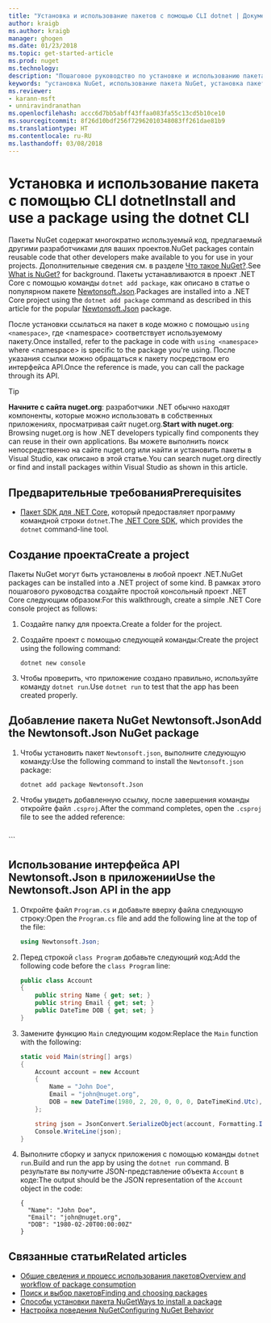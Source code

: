 ```yaml
---
title: "Установка и использование пакетов с помощью CLI dotnet | Документация Майкрософт"
author: kraigb
ms.author: kraigb
manager: ghogen
ms.date: 01/23/2018
ms.topic: get-started-article
ms.prod: nuget
ms.technology: 
description: "Пошаговое руководство по установке и использованию пакета NuGet в проекте .NET Core."
keywords: "установка NuGet, использование пакета NuGet, установка пакетов NuGet, ссылки на пакеты NuGet, использование пакетов NuGet"
ms.reviewer:
- karann-msft
- unniravindranathan
ms.openlocfilehash: accc6d7bb5abff43ffaa083fa55c13cd5b10ce10
ms.sourcegitcommit: 8f26d10bdf256f72962010348083ff261dae81b9
ms.translationtype: HT
ms.contentlocale: ru-RU
ms.lasthandoff: 03/08/2018
---
```

# <a name="install-and-use-a-package-using-the-dotnet-cli"></a><span data-ttu-id="d2ed9-104">Установка и использование пакета с помощью CLI dotnet</span><span class="sxs-lookup"><span data-stu-id="d2ed9-104">Install and use a package using the dotnet CLI</span></span>

<span data-ttu-id="d2ed9-105">Пакеты NuGet содержат многократно используемый код, предлагаемый другими разработчиками для ваших проектов.</span><span class="sxs-lookup"><span data-stu-id="d2ed9-105">NuGet packages contain reusable code that other developers make available to you for use in your projects.</span></span> <span data-ttu-id="d2ed9-106">Дополнительные сведения см. в разделе [Что такое NuGet?](../What-is-NuGet.md).</span><span class="sxs-lookup"><span data-stu-id="d2ed9-106">See [What is NuGet?](../What-is-NuGet.md) for background.</span></span> <span data-ttu-id="d2ed9-107">Пакеты устанавливаются в проект .NET Core с помощью команды `dotnet add package`, как описано в статье о популярном пакете [Newtonsoft.Json](https://www.nuget.org/packages/Newtonsoft.Json/).</span><span class="sxs-lookup"><span data-stu-id="d2ed9-107">Packages are installed into a .NET Core project using the `dotnet add package` command as described in this article for the popular [Newtonsoft.Json](https://www.nuget.org/packages/Newtonsoft.Json/) package.</span></span>

<span data-ttu-id="d2ed9-108">После установки ссылаться на пакет в коде можно с помощью `using <namespace>`, где \<namespace\> соответствует используемому пакету.</span><span class="sxs-lookup"><span data-stu-id="d2ed9-108">Once installed, refer to the package in code with `using <namespace>` where \<namespace\> is specific to the package you're using.</span></span> <span data-ttu-id="d2ed9-109">После указания ссылки можно обращаться к пакету посредством его интерфейса API.</span><span class="sxs-lookup"><span data-stu-id="d2ed9-109">Once the reference is made, you can call the package through its API.</span></span>

> [!Tip]
> <span data-ttu-id="d2ed9-110">**Начните с сайта nuget.org**: разработчики .NET обычно находят компоненты, которые можно использовать в собственных приложениях, просматривая сайт nuget.org.</span><span class="sxs-lookup"><span data-stu-id="d2ed9-110">**Start with nuget.org**: Browsing nuget.org is how .NET developers typically find components they can reuse in their own applications.</span></span> <span data-ttu-id="d2ed9-111">Вы можете выполнить поиск непосредственно на сайте nuget.org или найти и установить пакеты в Visual Studio, как описано в этой статье.</span><span class="sxs-lookup"><span data-stu-id="d2ed9-111">You can search nuget.org directly or find and install packages within Visual Studio as shown in this article.</span></span>

## <a name="prerequisites"></a><span data-ttu-id="d2ed9-112">Предварительные требования</span><span class="sxs-lookup"><span data-stu-id="d2ed9-112">Prerequisites</span></span>

- <span data-ttu-id="d2ed9-113">[Пакет SDK для .NET Core](https://www.microsoft.com/net/download/), который предоставляет программу командной строки `dotnet`.</span><span class="sxs-lookup"><span data-stu-id="d2ed9-113">The [.NET Core SDK](https://www.microsoft.com/net/download/), which provides the `dotnet` command-line tool.</span></span>

## <a name="create-a-project"></a><span data-ttu-id="d2ed9-114">Создание проекта</span><span class="sxs-lookup"><span data-stu-id="d2ed9-114">Create a project</span></span>

<span data-ttu-id="d2ed9-115">Пакеты NuGet могут быть установлены в любой проект .NET.</span><span class="sxs-lookup"><span data-stu-id="d2ed9-115">NuGet packages can be installed into a .NET project of some kind.</span></span> <span data-ttu-id="d2ed9-116">В рамках этого пошагового руководства создайте простой консольный проект .NET Core следующим образом:</span><span class="sxs-lookup"><span data-stu-id="d2ed9-116">For this walkthrough, create a simple .NET Core console project as follows:</span></span>

1. <span data-ttu-id="d2ed9-117">Создайте папку для проекта.</span><span class="sxs-lookup"><span data-stu-id="d2ed9-117">Create a folder for the project.</span></span>

1. <span data-ttu-id="d2ed9-118">Создайте проект с помощью следующей команды:</span><span class="sxs-lookup"><span data-stu-id="d2ed9-118">Create the project using the following command:</span></span>

    ```cli
    dotnet new console
    ```

1. <span data-ttu-id="d2ed9-119">Чтобы проверить, что приложение создано правильно, используйте команду `dotnet run`.</span><span class="sxs-lookup"><span data-stu-id="d2ed9-119">Use `dotnet run` to test that the app has been created properly.</span></span>

## <a name="add-the-newtonsoftjson-nuget-package"></a><span data-ttu-id="d2ed9-120">Добавление пакета NuGet Newtonsoft.Json</span><span class="sxs-lookup"><span data-stu-id="d2ed9-120">Add the Newtonsoft.Json NuGet package</span></span>

1. <span data-ttu-id="d2ed9-121">Чтобы установить пакет `Newtonsoft.json`, выполните следующую команду:</span><span class="sxs-lookup"><span data-stu-id="d2ed9-121">Use the following command to install the `Newtonsoft.json` package:</span></span>

    ```cli
    dotnet add package Newtonsoft.Json
    ```

1. <span data-ttu-id="d2ed9-122">Чтобы увидеть добавленную ссылку, после завершения команды откройте файл `.csproj`.</span><span class="sxs-lookup"><span data-stu-id="d2ed9-122">After the command completes, open the `.csproj` file to see the added reference:</span></span>

    ```xml
  <ItemGroup>
    <PackageReference Include="Newtonsoft.Json" Version="10.0.3" />
  </ItemGroup>
    ```

## <a name="use-the-newtonsoftjson-api-in-the-app"></a><span data-ttu-id="d2ed9-123">Использование интерфейса API Newtonsoft.Json в приложении</span><span class="sxs-lookup"><span data-stu-id="d2ed9-123">Use the Newtonsoft.Json API in the app</span></span>

1. <span data-ttu-id="d2ed9-124">Откройте файл `Program.cs` и добавьте вверху файла следующую строку:</span><span class="sxs-lookup"><span data-stu-id="d2ed9-124">Open the `Program.cs` file and add the following line at the top of the file:</span></span>

    ```cs
    using Newtonsoft.Json;
    ```

1. <span data-ttu-id="d2ed9-125">Перед строкой `class Program` добавьте следующий код:</span><span class="sxs-lookup"><span data-stu-id="d2ed9-125">Add the following code before the `class Program` line:</span></span>

    ```cs
    public class Account
    {
        public string Name { get; set; }
        public string Email { get; set; }
        public DateTime DOB { get; set; }
    }
    ```

1. <span data-ttu-id="d2ed9-126">Замените функцию `Main` следующим кодом:</span><span class="sxs-lookup"><span data-stu-id="d2ed9-126">Replace the `Main` function with the following:</span></span>

    ```cs
    static void Main(string[] args)
    {
        Account account = new Account
        {
            Name = "John Doe",
            Email = "john@nuget.org",
            DOB = new DateTime(1980, 2, 20, 0, 0, 0, DateTimeKind.Utc),
        };

        string json = JsonConvert.SerializeObject(account, Formatting.Indented);
        Console.WriteLine(json);
    }
    ```

1. <span data-ttu-id="d2ed9-127">Выполните сборку и запуск приложения с помощью команды `dotnet run`.</span><span class="sxs-lookup"><span data-stu-id="d2ed9-127">Build and run the app by using the `dotnet run` command.</span></span> <span data-ttu-id="d2ed9-128">В результате вы получите JSON-представление объекта `Account` в коде:</span><span class="sxs-lookup"><span data-stu-id="d2ed9-128">The output should be the JSON representation of the `Account` object in the code:</span></span>

    ```output
    {
      "Name": "John Doe",
      "Email": "john@nuget.org",
      "DOB": "1980-02-20T00:00:00Z"
    }
    ```

## <a name="related-articles"></a><span data-ttu-id="d2ed9-129">Связанные статьи</span><span class="sxs-lookup"><span data-stu-id="d2ed9-129">Related articles</span></span>

- [<span data-ttu-id="d2ed9-130">Общие сведения и процесс использования пакетов</span><span class="sxs-lookup"><span data-stu-id="d2ed9-130">Overview and workflow of package consumption</span></span>](../consume-packages/overview-and-workflow.md)
- [<span data-ttu-id="d2ed9-131">Поиск и выбор пакетов</span><span class="sxs-lookup"><span data-stu-id="d2ed9-131">Finding and choosing packages</span></span>](../consume-packages/finding-and-choosing-packages.md)
- [<span data-ttu-id="d2ed9-132">Способы установки пакета NuGet</span><span class="sxs-lookup"><span data-stu-id="d2ed9-132">Ways to install a package</span></span>](../consume-packages/ways-to-install-a-package.md)
- [<span data-ttu-id="d2ed9-133">Настройка поведения NuGet</span><span class="sxs-lookup"><span data-stu-id="d2ed9-133">Configuring NuGet Behavior</span></span>](../consume-packages/configuring-nuget-behavior.md)

